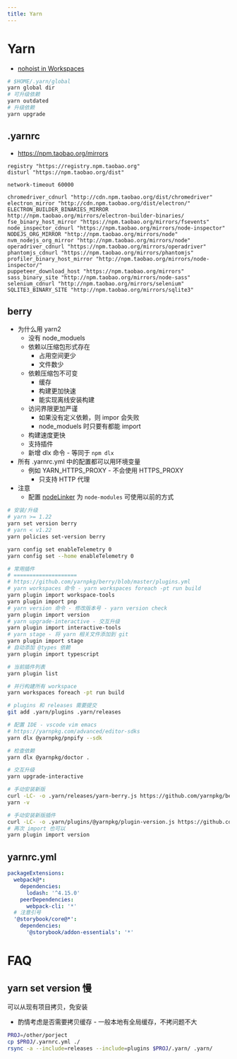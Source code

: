 ```yaml
---
title: Yarn
---
```


# Yarn

- [nohoist in Workspaces](https://classic.yarnpkg.com/blog/2018/02/15/nohoist/)

```bash
# $HOME/.yarn/global
yarn global dir
# 可升级依赖
yarn outdated
# 升级依赖
yarn upgrade
```

## .yarnrc
- https://npm.taobao.org/mirrors

```
registry "https://registry.npm.taobao.org"
disturl "https://npm.taobao.org/dist"

network-timeout 60000

chromedriver_cdnurl "http://cdn.npm.taobao.org/dist/chromedriver"
electron_mirror "http://cdn.npm.taobao.org/dist/electron/"
ELECTRON_BUILDER_BINARIES_MIRROR http://npm.taobao.org/mirrors/electron-builder-binaries/
fse_binary_host_mirror "https://npm.taobao.org/mirrors/fsevents"
node_inspector_cdnurl "https://npm.taobao.org/mirrors/node-inspector"
NODEJS_ORG_MIRROR "http://npm.taobao.org/mirrors/node"
nvm_nodejs_org_mirror "http://npm.taobao.org/mirrors/node"
operadriver_cdnurl "https://npm.taobao.org/mirrors/operadriver"
phantomjs_cdnurl "https://npm.taobao.org/mirrors/phantomjs"
profiler_binary_host_mirror "http://npm.taobao.org/mirrors/node-inspector/"
puppeteer_download_host "https://npm.taobao.org/mirrors"
sass_binary_site "http://npm.taobao.org/mirrors/node-sass"
selenium_cdnurl "http://npm.taobao.org/mirrors/selenium"
SQLITE3_BINARY_SITE "http://npm.taobao.org/mirrors/sqlite3"
```

## berry

- 为什么用 yarn2
  - 没有 node_moduels
  - 依赖以压缩包形式存在
    - 占用空间更少
    - 文件数少
  - 依赖压缩包不可变
    - 缓存
    - 构建更加快速
    - 能实现离线安装构建
  - 访问界限更加严谨
    - 如果没有定义依赖，则 impor 会失败
    - node_moduels 时只要有都能 import
  - 构建速度更快
  - 支持插件
  - 新增 dlx 命令 - 等同于 `npm dlx`
- 所有 .yarnrc.yml 中的配置都可以用环境变量
  - 例如 YARN_HTTPS_PROXY - 不会使用 HTTPS_PROXY
    - 只支持 HTTP 代理
- 注意
  - 配置 [nodeLinker](https://yarnpkg.com/configuration/yarnrc#nodeLinker) 为 `node-modules` 可使用以前的方式

```bash
# 安装/升级
# yarn >= 1.22
yarn set version berry
# yarn < v1.22
yarn policies set-version berry

yarn config set enableTelemetry 0
yarn config set --home enableTelemetry 0

# 常用插件
# ====================
# https://github.com/yarnpkg/berry/blob/master/plugins.yml
# yarn workspaces 命令 - yarn workspaces foreach -pt run build
yarn plugin import workspace-tools
yarn plugin import pnp
# yarn version 命令 - 修改版本号 - yarn version check
yarn plugin import version
# yarn upgrade-interactive - 交互升级
yarn plugin import interactive-tools
# yarn stage - 将 yarn 相关文件添加到 git
yarn plugin import stage
# 自动添加 @types 依赖
yarn plugin import typescript

# 当前插件列表
yarn plugin list

# 并行构建所有 workspace
yarn workspaces foreach -pt run build

# plugins 和 releases 需要提交
git add .yarn/plugins .yarn/releases

# 配置 IDE - vscode vim emacs
# https://yarnpkg.com/advanced/editor-sdks
yarn dlx @yarnpkg/pnpify --sdk

# 检查依赖
yarn dlx @yarnpkg/doctor .

# 交互升级
yarn upgrade-interactive

# 手动安装新版
curl -LC- -o .yarn/releases/yarn-berry.js https://github.com/yarnpkg/berry/raw/master/packages/yarnpkg-cli/bin/yarn.js
yarn -v

# 手动安装新版插件
curl -LC- -o .yarn/plugins/@yarnpkg/plugin-version.js https://github.com/yarnpkg/berry/raw/master/packages/plugin-version/bin/@yarnpkg/plugin-version.js
# 再次 import 也可以
yarn plugin import version
```

## yarnrc.yml

```yaml
packageExtensions:
  webpack@*:
    dependencies:
      lodash: '^4.15.0'
    peerDependencies:
      webpack-cli: '*'
  # 注意引号
  '@storybook/core@*':
    dependencies:
      '@storybook/addon-essentials': '*'
```

# FAQ

## yarn set version 慢

可以从现有项目拷贝，免安装

- 酌情考虑是否需要拷贝缓存 - 一般本地有全局缓存，不拷问题不大

```bash
PROJ=/other/porject
cp $PROJ/.yarnrc.yml ./
rsync -a --include=releases --include=plugins $PROJ/.yarn/ .yarn/
```
